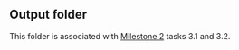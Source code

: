 ## Output folder
This folder is associated with [Milestone 2](https://github.com/stat545ubc-2022/MiniDataAnalysis_ArielRosen/tree/main/Milestone2) tasks 3.1 and 3.2. 
